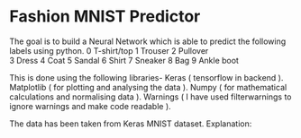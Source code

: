 # Fashion MNIST Predictor

The goal is to build a Neural Network which is able to predict the following labels using python.
   0 T-shirt/top
   1 Trouser
   2 Pullover  
   3 Dress 
   4 Coat 
   5 Sandal 
   6 Shirt 
   7 Sneaker
   8 Bag 
   9 Ankle boot
 
This is done using the following libraries-
    Keras ( tensorflow in backend ).
    Matplotlib ( for plotting and analysing the data ). 
    Numpy ( for mathematical calculations and  normalising data ).
    Warnings ( I have used filterwarnings to ignore warnings and make code readable ).
    
The data has been taken from Keras MNIST dataset.
Explanation:
